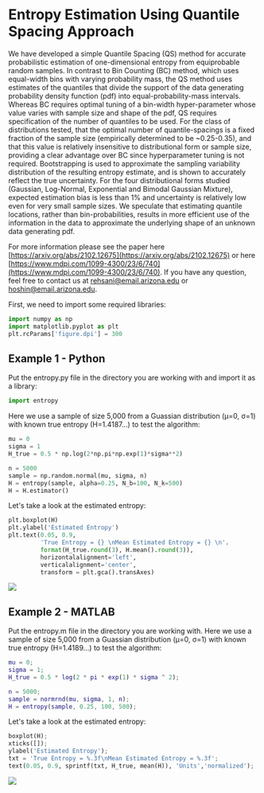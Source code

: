 # Entropy Estimation Using Quantile Spacing Approach

We have developed a simple Quantile Spacing (QS) method for accurate probabilistic estimation of one-dimensional entropy from equiprobable random samples. In contrast to Bin Counting (BC) method, which uses equal-width bins with varying probability mass, the QS method uses estimates of the quantiles that divide the support of the data generating probability density function (pdf) into equal-probability-mass intervals. Whereas BC requires optimal tuning of a bin-width hyper-parameter whose value varies with sample size and shape of the pdf, QS requires specification of the number of quantiles to be used. For the class of distributions tested, that the optimal number of quantile-spacings is a fixed fraction of the sample size (empirically determined to be ~0.25-0.35), and that this value is relatively insensitive to distributional form or sample size, providing a clear advantage over BC since hyperparameter tuning is not required. Bootstrapping is used to approximate the sampling variability distribution of the resulting entropy estimate, and is shown to accurately reflect the true uncertainty. For the four distributional forms studied (Gaussian, Log-Normal, Exponential and Bimodal Gaussian Mixture), expected estimation bias is less than 1% and uncertainty is relatively low even for very small sample sizes. We speculate that estimating quantile locations, rather than bin-probabilities, results in more efficient use of the information in the data to approximate the underlying shape of an unknown data generating pdf.

For more information please see the paper here [https://arxiv.org/abs/2102.12675](https://arxiv.org/abs/2102.12675) or here [https://www.mdpi.com/1099-4300/23/6/740](https://www.mdpi.com/1099-4300/23/6/740). If you have any question, feel free to contact us at rehsani@email.arizona.edu or hoshin@email.arizona.edu.

First, we need to import some required libraries:

```python
import numpy as np
import matplotlib.pyplot as plt
plt.rcParams['figure.dpi'] = 300
```
## Example 1 - Python

Put the entropy.py file in the directory you are working with and import it as a library:

```python
import entropy
```

Here we use a sample of size 5,000 from a Guassian distribution (μ=0, σ=1) with known true entropy (H=1.4187...) to test the algorithm:

```python
mu = 0
sigma = 1
H_true = 0.5 * np.log(2*np.pi*np.exp(1)*sigma**2)

n = 5000
sample = np.random.normal(mu, sigma, n)
H = entropy(sample, alpha=0.25, N_b=100, N_k=500)
H = H.estimator()
```

Let's take a look at the estimated entropy:

```python
plt.boxplot(H)
plt.ylabel('Estimated Entropy')
plt.text(0.05, 0.9,
         'True Entropy = {} \nMean Estimated Entropy = {} \n'.
         format(H_true.round(3), H.mean().round(3)),
         horizontalalignment='left',
         verticalalignment='center',
         transform = plt.gca().transAxes)
```

![](https://github.com/rehsani/Entropy/blob/master/Example1.png)

## Example 2 - MATLAB

Put the entropy.m file in the directory you are working with.
Here we use a sample of size 5,000 from a Guassian distribution (μ=0, σ=1) with known true entropy (H=1.4189...) to test the algorithm:

```matlab
mu = 0;
sigma = 1;
H_true = 0.5 * log(2 * pi * exp(1) * sigma ^ 2);

n = 5000;
sample = normrnd(mu, sigma, 1, n);
H = entropy(sample, 0.25, 100, 500);
```

Let's take a look at the estimated entropy:

```python
boxplot(H);
xticks([]);
ylabel('Estimated Entropy');
txt = 'True Entropy = %.3f\nMean Estimated Entropy = %.3f';
text(0.05, 0.9, sprintf(txt, H_true, mean(H)), 'Units','normalized');
```

![](https://github.com/rehsani/Entropy/blob/master/Example2.png)

